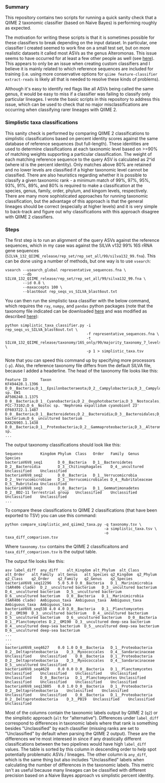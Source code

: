 ### Summary

This repository contains two scripts for running a quick sanity check that a QIIME 2 taxonomic classifier (based on Naive Bayes) is performing roughly as expected.

The motivation for writing these scripts is that it is sometimes possible for these classifiers to break depending on the input dataset. In particular, one classifier I created seemed to work fine on a small test set, but on more realistic datasets it called most ASVs as the genus Alteromonas. This issue seems to have occurred for at least a few other people as well (see [here](https://forum.qiime2.org/t/wrong-taxonomy-qzv-file/5287/3)). This appears to only be an issue when creating custom classifiers and I believe it is mainly related to which reference sequences are included for training (i.e. using more conservative options for ```qiime feature-classifier extract-reads``` is likely all that is needed to resolve these kinds of problems).

Although it's easy to identify red flags like all ASVs being called the same genus, it would be easy to miss if a classifier was failing to classify only particular lineages. I wrote the basic scripts in this repository to address this issue, which can be used to check that no major misclassifications are occurring when classifying rarer lineages with QIIME 2.

### Simplistic taxa classifications

This sanity check is performed by comparing QIIME 2 classifications to simplistic classifications based on percent identity scores against the same database of reference sequences (but full-length). These identities are used to determine classifications at each taxonomic level based on >=90% of matching weights supporting a particular classification. The weight of each matching reference sequence to the query ASV is calculated as 2^id (where id is the percent identity). Only matches above 80% are retained and no lower levels are classified if a higher taxonomic level cannot be classified. There are also heuristics regarding whether it is possible to classify a given taxonomic rank - a minimum match of 99%, 97%, 95%, 93%, 91%, 89%, and 80% is required to make a classification at the species, genus, family, order, phylum, and kingom levels, respectively. There are many more sophisticated approaches for running taxonomic classification, but the advantage of this approach is that the general lineages should be correct (especially at higher levels) and it is very simple to back-track and figure out why classifications with this approach disagree with QIIME 2 classifiers.

### Steps

The first step is to run an alignment of the query ASVs against the reference sequences, which in my case was against the SILVA v132 99% 16S rRNA gene sequences (`SILVA_132_QIIME_release/rep_set/rep_set_all/99/silva132_99.fna`). This can be done using a number of methods, but one way is to use `vsearch`:

```
vsearch --usearch_global representative_sequences.fna \
        --db SILVA_132_QIIME_release/rep_set/rep_set_all/99/silva132_99.fna \
        --id 0.8 \
        --maxaccepts 100 \
        --blast6out rep_seqs_vs_SILVA_blast6out.txt
```

You can then run the simplistic taxa classifier with the below command, which requires the `ray`, `numpy`, and `pandas` python packages (note that the taxonomy file indicated can be downloaded [here](http://kronos.pharmacology.dal.ca/public_files/taxa_classifiers/qiime2-2019.7_classifiers_new_stringent/modified_taxonomy_files/) and was modified as described [here](https://github.com/LangilleLab/microbiome_helper/wiki/Creating-QIIME-2-Taxonomic-Classifiers)):
```
python simplistic_taxa_classifier.py -i rep_seqs_vs_SILVA_blast6out.txt \
                                     -f representative_sequences.fna \
                                     -t SILVA_132_QIIME_release/taxonomy/16S_only/99/majority_taxonomy_7_levels_header.txt \
                                     -p 1 > simplistic_taxa.tsv
```

Note that you can speed this command up by specifying more processors (```-p```). Also, the reference taxonomy file differs from the default SILVA file, because I added a headerline. The head of the taxonomy file looks like this:

```
Feature ID      Taxon
KF494428.1.1396 D_0__Bacteria;D_1__Epsilonbacteraeota;D_2__Campylobacteria;D_3__Campylobacterales;D_4__Thiovulaceae;D_5__Sulfuricurvum;D_6__Sulfuricurvum sp. EW1
AF506248.1.1375 D_0__Bacteria;D_1__Cyanobacteria;D_2__Oxyphotobacteria;D_3__Nostocales;D_4__Nostocaceae;D_5__Nostoc PCC-73102;D_6__Nostoc sp. 'Nephroma expallidum cyanobiont 23'
EF603722.1.1487 D_0__Bacteria;D_1__Bacteroidetes;D_2__Bacteroidia;D_3__Bacteroidales;D_4__Muribaculaceae;D_5__uncultured bacterium;D_6__uncultured bacterium
KX826903.1.1438 D_0__Bacteria;D_1__Proteobacteria;D_2__Gammaproteobacteria;D_3__Alteromonadales;D_4__Pseudoalteromonadaceae;D_5__Pseudoalteromonas;D_6__Pseudoalteromonas sp.
...
```

The output taxonomy classifications should look like this:

```
Sequence        Kingdom Phylum  Class   Order   Family  Genus   Species
bacteriaV6V8_seq1       D_0__Bacteria   D_1__Bacteroidetes      D_2__Bacteroidia        D_3__Chitinophagales    D_4__uncultured Unclassified    Unclassified
bacteriaV6V8_seq2       D_0__Bacteria   D_1__Verrucomicrobia    D_2__Verrucomicrobiae   D_3__Verrucomicrobiales D_4__Rubritaleaceae     D_5__Rubritalea Unclassified
bacteriaV6V8_seq3       D_0__Bacteria   D_1__Gemmatimonadetes   D_2__BD2-11 terrestrial group   Unclassified    Unclassified    Unclassified    Unclassified
...
```

To compare these classifications to QIIME 2 classifications (that have been exported to TSV) you can use this command:
```
python compare_simplistic_and_qiime2_taxa.py -q taxonomy.tsv \
                                             -a simplistic_taxa.tsv \
                                             -o taxa_diff_comparison.tsv
```

Where ```taxonomy.tsv``` contains the QIIME 2 classificaitons and ```taxa_diff_comparison.tsv``` is the output table.

The output file looks like this:
```
asv	label_diff	any_diff	alt_Kingdom	alt_Phylum	alt_Class	alt_Order	alt_Family	alt_Genus	alt_Species	q2_Kingdom	q2_Phylum	q2_Class	q2_Order	q2_Family	q2_Genus	q2_Species
bacteriaV6V8_seq12296	5.0	5.0	D_0__Bacteria	D_1__Marinimicrobia (SAR406 clade)	D_2__uncultured bacterium	D_3__uncultured bacterium	D_4__uncultured bacterium	D_5__uncultured bacterium	D_6__uncultured bacterium	D_0__Bacteria	D_1__Marinimicrobia (SAR406 clade)	Ambiguous_taxa	Ambiguous_taxa	Ambiguous_taxa	Ambiguous_taxa	Ambiguous_taxa
bacteriaV6V8_seq538	4.0	4.0	D_0__Bacteria	D_1__Planctomycetes	D_2__OM190	D_3__uncultured bacterium	D_4__uncultured bacterium	D_5__uncultured bacterium	D_6__uncultured bacterium	D_0__Bacteria	D_1__Planctomycetes	D_2__OM190	D_3__uncultured deep-sea bacterium	D_4__uncultured deep-sea bacterium	D_5__uncultured deep-sea bacterium	D_6__uncultured deep-sea bacterium
...
...
...
bacteriaV6V8_seq4627	0.0	1.0	D_0__Bacteria	D_1__Proteobacteria	D_2__Deltaproteobacteria	D_3__Myxococcales	D_4__Sandaracinaceae	Unclassified	Unclassified	D_0__Bacteria	D_1__Proteobacteria	D_2__Deltaproteobacteria	D_3__Myxococcales	D_4__Sandaracinaceae	D_5__uncultured	Unclassified
bacteriaV6V8_seq4628	0.0	0.0	D_0__Bacteria	D_1__Planctomycetes	Unclassified	Unclassified	Unclassified	Unclassified	Unclassified	D_0__Bacteria	D_1__Planctomycetes	Unclassified	Unclassified	Unclassified	Unclassified	Unclassified
bacteriaV6V8_seq13805	0.0	1.0	D_0__Bacteria	D_1__Proteobacteria	D_2__Deltaproteobacteria	Unclassified	Unclassified	Unclassified	Unclassified	D_0__Bacteria	D_1__Proteobacteria	D_2__Deltaproteobacteria	D_3__PB19	Unclassified	Unclassified	Unclassified
```

Most of the columns contain the taxonomic labels output by QIIME 2 (```q2```) or the simplistic approach (```alt``` for "alternative"). Differences under ```label_diff``` correspond to differences in taxonomic labels where that rank is something besides "Unclassified" by each classifier (missing ranks are set to "Unclassified" by default when parsing the QIIME 2 output). These are the differences we're most interesed in since if any drastically different classifications between the two pipelines would have high ```label_diff``` values. The table is sorted by this column in descending order to help spot potentially problematic ASVs / lineages. The other column is ```any_diff```, which is the same thing but also includes "Unclassified" labels when calculating the number of differences in the taxonomic labels. This metric isn't as useful because many lineages can be classified with different precision based on a Naive Bayes approach vs simplistic percent identity.


